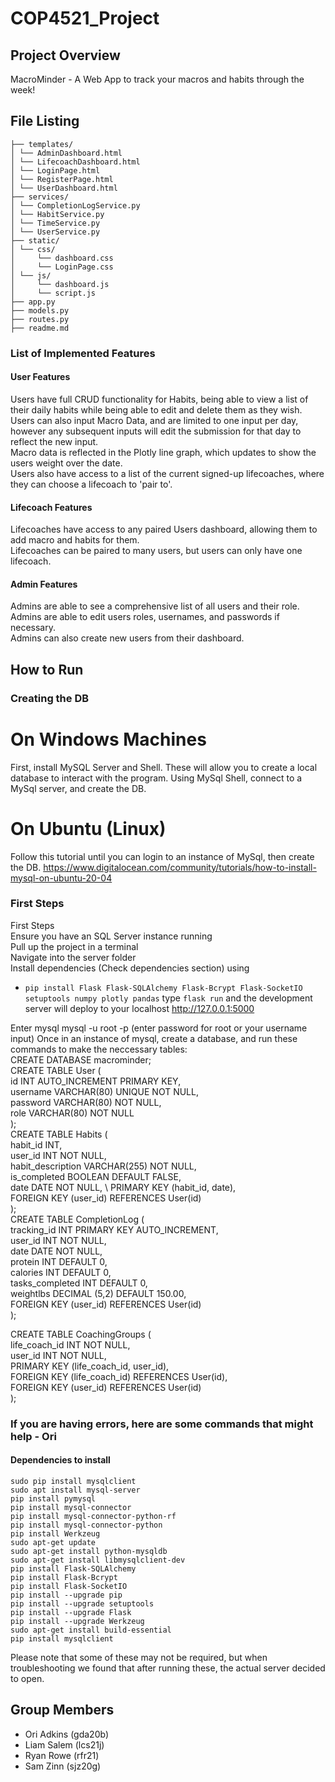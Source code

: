 # COP4521_Project

## Project Overview
MacroMinder - A Web App to track your macros and habits through the week!

## File Listing
```
├── templates/
│ └── AdminDashboard.html
│ └── LifecoachDashboard.html
│ └── LoginPage.html
│ └── RegisterPage.html
│ └── UserDashboard.html
├── services/
│ └── CompletionLogService.py
│ └── HabitService.py
│ └── TimeService.py
│ └── UserService.py
├── static/
│ └── css/
│     └── dashboard.css
│     └── LoginPage.css
│ └── js/
│     └── dashboard.js
│     └── script.js
├── app.py
├── models.py
├── routes.py
├── readme.md
```

### List of Implemented Features

#### User Features

Users have full CRUD functionality for Habits, being able to view a list of their daily habits while being able to edit and delete them as they wish.\
Users can also input Macro Data, and are limited to one input per day, however any subsequent inputs will edit the submission for that day to reflect the new input.\
Macro data is reflected in the Plotly line graph, which updates to show the users weight over the date. \
Users also have access to a list of the current signed-up lifecoaches, where they can choose a lifecoach to 'pair to'.

#### Lifecoach Features

Lifecoaches have access to any paired Users dashboard, allowing them to add macro and habits for them.\
Lifecoaches can be paired to many users, but users can only have one lifecoach.

#### Admin Features

Admins are able to see a comprehensive list of all users and their role.\
Admins are able to edit users roles, usernames, and passwords if necessary.\
Admins can also create new users from their dashboard.

## How to Run

### Creating the DB

# On Windows Machines
First, install MySQL Server and Shell. These will allow you to create a local database to interact with the program.
Using MySql Shell, connect to a MySql server, and create the DB.

# On Ubuntu (Linux)
Follow this tutorial until you can login to an instance of MySql, then create the DB.
https://www.digitalocean.com/community/tutorials/how-to-install-mysql-on-ubuntu-20-04

### First Steps

First Steps\
  Ensure you have an SQL Server instance running\
  Pull up the project in a terminal\
  Navigate into the server folder\
  Install dependencies (Check dependencies section) using
  - ```pip install Flask Flask-SQLAlchemy Flask-Bcrypt Flask-SocketIO setuptools numpy plotly pandas```
  type ```flask run``` and the development server will deploy to your localhost http://127.0.0.1:5000

  Enter mysql mysql -u root -p (enter password for root or your username input)
  Once in an instance of mysql, create a database, and run these commands to make the neccessary tables: \
CREATE DATABASE macrominder; \
CREATE TABLE User ( \
    id INT AUTO_INCREMENT PRIMARY KEY, \
    username VARCHAR(80) UNIQUE NOT NULL, \
    password VARCHAR(80) NOT NULL, \
    role VARCHAR(80) NOT NULL \
); \
CREATE TABLE Habits ( \
    habit_id INT, \
    user_id INT NOT NULL, \
    habit_description VARCHAR(255) NOT NULL, \
    is_completed BOOLEAN DEFAULT FALSE, \
    date DATE NOT NULL, \ 
    PRIMARY KEY (habit_id, date), \
    FOREIGN KEY (user_id) REFERENCES User(id) \
); \
CREATE TABLE CompletionLog ( \
    tracking_id INT PRIMARY KEY AUTO_INCREMENT, \
    user_id INT NOT NULL, \
    date DATE NOT NULL, \
    protein INT DEFAULT 0, \
    calories INT DEFAULT 0, \
    tasks_completed INT DEFAULT 0, \
    weightlbs DECIMAL (5,2) DEFAULT 150.00, \
    FOREIGN KEY (user_id) REFERENCES User(id) \
); 

CREATE TABLE CoachingGroups ( \
    life_coach_id INT NOT NULL, \
    user_id INT NOT NULL, \
    PRIMARY KEY (life_coach_id, user_id), \
    FOREIGN KEY (life_coach_id) REFERENCES User(id), \
    FOREIGN KEY (user_id) REFERENCES User(id) \
); 




### If you are having errors, here are some commands that might help - Ori
#### Dependencies to install
``` sudo pip install mysqlclient ```\
``` sudo apt install mysql-server ```\
``` pip install pymysql ```\
``` pip install mysql-connector ```\
``` pip install mysql-connector-python-rf ```\
``` pip install mysql-connector-python ```\
``` pip install Werkzeug ```\
``` sudo apt-get update ```\
``` sudo apt-get install python-mysqldb ```\
``` sudo apt-get install libmysqlclient-dev ```\
``` pip install Flask-SQLAlchemy ```\
``` pip install Flask-Bcrypt ```\
``` pip install Flask-SocketIO ```\
``` pip install --upgrade pip ```\
``` pip install --upgrade setuptools ```\
``` pip install --upgrade Flask ```\
``` pip install --upgrade Werkzeug ```\
``` sudo apt-get install build-essential ```\
``` pip install mysqlclient ```

Please note that some of these may not be required, but when troubleshooting we found that after running these, the actual server decided to open.

## Group Members
- Ori Adkins (gda20b)
- Liam Salem (lcs21j)
- Ryan Rowe (rfr21)
- Sam Zinn (sjz20g)
